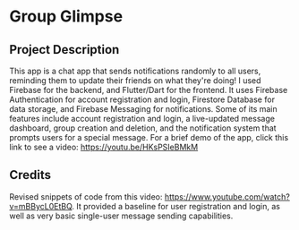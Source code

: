 # Group Glimpse

## Project Description
This app is a chat app that sends notifications randomly to all users, reminding them to update their friends on 
what they're doing! I used Firebase for the backend, and Flutter/Dart for the frontend. It uses Firebase 
Authentication for account registration and login, Firestore Database for data storage, and Firebase Messaging
for notifications. Some of its main features include account registration and login, a live-updated message 
dashboard, group creation and deletion, and the notification system that prompts users for a special message. For 
a brief demo of the app, click this link to see a video: https://youtu.be/HKsPSIeBMkM

## Credits
Revised snippets of code from this video: https://www.youtube.com/watch?v=mBBycL0EtBQ. It provided a baseline for 
user registration and login, as well as very basic single-user message sending capabilities. 